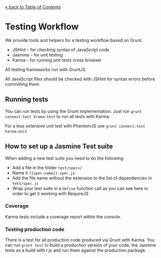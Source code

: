[&laquo; back to Table of Contents](TOC.md)

# Testing Workflow

We provide tools and helpers for a testing workflow based on Grunt.

* JSHint – for checking syntax of JavaScript code
* Jasmine - for unit testing
* Karma - for running unit tests cross browser

All testing frameworks run with GruntJS.

All JavaScript files should be checked with JSHint for syntax errors before committing them.

## Running tests
You can run tests by using the Grunt implementation. Just run `grunt connect:test krama:test` to run all tests with Karma.

For a less extensive unit test with PhantomJS use `grunt connect:test karma:unit`.

## How to set up a Jasmine Test suite
When adding a new test suite you need to do the following:

* Add a file in the folder `test/specs/`
* Name it `{{spec-name}}.spec.js`
* Add the file name without the extension to the list of dependencies in `test/spec.js`
* Wrap your test suite in a `define` function call as you can see here in order to get it working with RequireJS

### Coverage
Karma tests include a coverage report within the console.

### Testing production code
There is a test for all production code produced via Grunt with Karma. You can run `grunt test` to build a production version of your code, the Jasmine tests as a build with r.js and run them against the production package.
